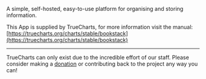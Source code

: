 A simple, self-hosted, easy-to-use platform for organising and storing information.

This App is supplied by TrueCharts, for more information visit the manual: [https://truecharts.org/charts/stable/bookstack](https://truecharts.org/charts/stable/bookstack)

---

TrueCharts can only exist due to the incredible effort of our staff.
Please consider making a [donation](https://truecharts.org/sponsor) or contributing back to the project any way you can!
